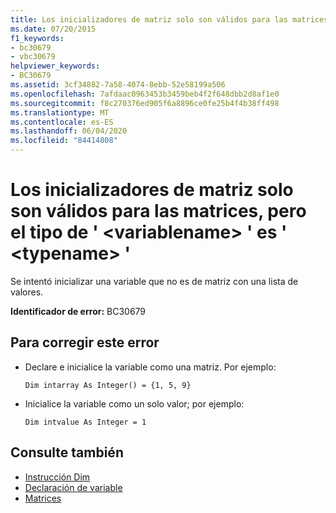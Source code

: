 ```yaml
---
title: Los inicializadores de matriz solo son válidos para las matrices, pero el tipo de ' <variablename> ' es ' <typename> '
ms.date: 07/20/2015
f1_keywords:
- bc30679
- vbc30679
helpviewer_keywords:
- BC30679
ms.assetid: 3cf34882-7a58-4074-8ebb-52e58199a506
ms.openlocfilehash: 7afdaac0963453b3459beb4f2f648dbb2d8af1e0
ms.sourcegitcommit: f8c270376ed905f6a8896ce0fe25b4f4b38ff498
ms.translationtype: MT
ms.contentlocale: es-ES
ms.lasthandoff: 06/04/2020
ms.locfileid: "84414808"
---
```

# <a name="array-initializers-are-valid-only-for-arrays-but-the-type-of-variablename-is-typename"></a>Los inicializadores de matriz solo son válidos para las matrices, pero el tipo de ' \<variablename> ' es ' \<typename> '
Se intentó inicializar una variable que no es de matriz con una lista de valores.  
  
 **Identificador de error:** BC30679  
  
## <a name="to-correct-this-error"></a>Para corregir este error  
  
- Declare e inicialice la variable como una matriz. Por ejemplo:  
  
     `Dim intarray As Integer() = {1, 5, 9}`  
  
- Inicialice la variable como un solo valor; por ejemplo:  
  
     `Dim intvalue As Integer = 1`  
  
## <a name="see-also"></a>Consulte también

- [Instrucción Dim](../language-reference/statements/dim-statement.md)
- [Declaración de variable](../programming-guide/language-features/variables/variable-declaration.md)
- [Matrices](../programming-guide/language-features/arrays/index.md)
